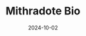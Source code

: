 ---  
layout: startup_page  
title: "Mithradote Bio"  
id: "mithradote.com"  
permalink: "/mithradotebiomithradote.com10022024/"  
website: "https://mithradote.com/"  
funding_round: "Seed"  
funding_amount: "$1M"  
investors: "Taho Pharma, Vickers Venture Partners"  
about: "Mithradote Bio is a biotechnology company developing the first self-administered antidote against drink spiking. Their product, M-101, is a sublingual strip designed for rapid absorption and drug neutralization. This addresses the significant global issue of drug-facilitated sexual assault."  
markets: "Biotechnology, Pharmaceuticals, Life Science"  
hq: "San Diego, California, United States"  
founded_year: "2023"  
linkedin: "https://www.linkedin.com/company/mithradote-bio-inc"  
twitter: ""  
instagram: ""  
facebook: ""  
crunchbase: "https://www.crunchbase.com/organization/mithradote-bio"  
pitchbook: ""  

date_display: "02-Oct-2024"  
date: "2024-10-02"

# SEO Optimization  
meta_title: "Mithradote Bio - Seed Funding ($1M)"  
meta_description: "Mithradote Bio, Mithradote Bio is a biotechnology company developing the first self-administered antidote against drink spiking. Their product, M-101, is a sublingual..."  
meta_keywords: "Mithradote Bio, Biotechnology, Pharmaceuticals, Life Science, Seed funding"  
canonical_url: "https://startup.projectstartups.com/mithradotebiomithradote.com10022024/"  
---